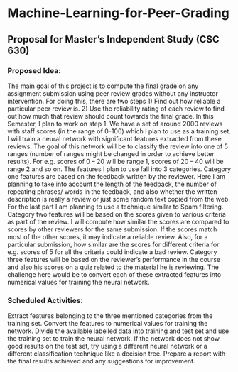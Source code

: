 # Machine-Learning-for-Peer-Grading

## Proposal for Master’s Independent Study (CSC 630)


### Proposed Idea:
The main goal of this project is to compute the final grade on any assignment submission using peer review grades without any instructor intervention. For doing this, there are two steps 1) Find out how reliable a particular peer review is.  2) Use the reliability rating of each review to find out how much that review should count towards the final grade. In this Semester, I plan to work on step 1. We have a set of around 2000 reviews with staff scores (in the range of 0-100) which I plan to use as a training set. I will train a neural network with significant features extracted from these reviews. The goal of this network will be to classify the review into one of 5 ranges (number of ranges might be changed in order to achieve better results). For e.g. scores of 0 – 20 will be range 1, scores of 20 – 40 will be range 2 and so on. The features I plan to use fall into 3 categories. Category one features are based on the feedback written by the reviewer. Here I am planning to take into account the length of the feedback, the number of repeating phrases/ words in the feedback, and also whether the written description is really a review or just some random text copied from the web. For the last part I am planning to use a technique similar to Spam filtering. Category two features will be based on the scores given to various criteria as part of the review. I will compute how similar the scores are compared to scores by other reviewers for the same submission. If the scores match most of the other scores, it may indicate a reliable review. Also, for a particular submission, how similar are the scores for different criteria for e.g. scores of 5 for all the criteria could indicate a bad review. Category three features will be based on the reviewer’s performance in the course and also his scores on a quiz related to the material he is reviewing. The challenge here would be to convert each of these extracted features into numerical values for training the neural network.

### Scheduled Activities:
Extract features belonging to the three mentioned categories from the training set.
Convert the features to numerical values for training the network.
Divide the available labelled data into training and test set and use the training set to train the neural network.
If the network does not show good results on the test set, try using a different neural network or a different classification technique like a decision tree.
Prepare a report with the final results achieved and any suggestions for improvement.

